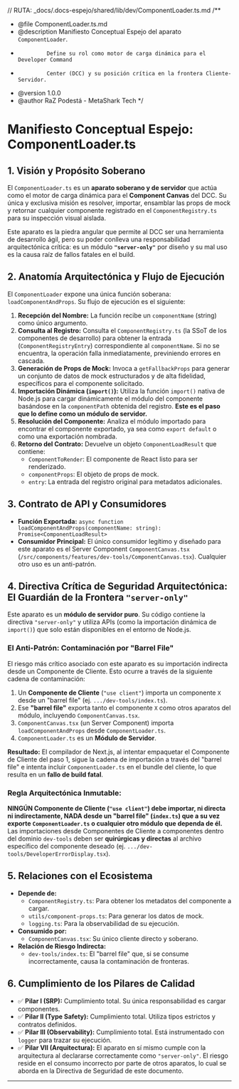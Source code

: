 // RUTA: \_docs/.docs-espejo/shared/lib/dev/ComponentLoader.ts.md
/\*\*

- @file ComponentLoader.ts.md
- @description Manifiesto Conceptual Espejo del aparato `ComponentLoader`.
-              Define su rol como motor de carga dinámica para el Developer Command
-              Center (DCC) y su posición crítica en la frontera Cliente-Servidor.
- @version 1.0.0
- @author RaZ Podestá - MetaShark Tech
  \*/

# Manifiesto Conceptual Espejo: ComponentLoader.ts

## 1. Visión y Propósito Soberano

El `ComponentLoader.ts` es un **aparato soberano y de servidor** que actúa como el motor de carga dinámica para el **Component Canvas** del DCC. Su única y exclusiva misión es resolver, importar, ensamblar las props de mock y retornar cualquier componente registrado en el `ComponentRegistry.ts` para su inspección visual aislada.

Este aparato es la piedra angular que permite al DCC ser una herramienta de desarrollo ágil, pero su poder conlleva una responsabilidad arquitectónica crítica: es un módulo **`"server-only"`** por diseño y su mal uso es la causa raíz de fallos fatales en el build.

## 2. Anatomía Arquitectónica y Flujo de Ejecución

El `ComponentLoader` expone una única función soberana: `loadComponentAndProps`. Su flujo de ejecución es el siguiente:

1.  **Recepción del Nombre:** La función recibe un `componentName` (string) como único argumento.
2.  **Consulta al Registro:** Consulta el `ComponentRegistry.ts` (la SSoT de los componentes de desarrollo) para obtener la entrada (`ComponentRegistryEntry`) correspondiente al `componentName`. Si no se encuentra, la operación falla inmediatamente, previniendo errores en cascada.
3.  **Generación de Props de Mock:** Invoca a `getFallbackProps` para generar un conjunto de datos de mock estructurados y de alta fidelidad, específicos para el componente solicitado.
4.  **Importación Dinámica (`import()`):** Utiliza la función `import()` nativa de Node.js para cargar dinámicamente el módulo del componente basándose en la `componentPath` obtenida del registro. **Este es el paso que lo define como un módulo de servidor.**
5.  **Resolución del Componente:** Analiza el módulo importado para encontrar el componente exportado, ya sea como `export default` o como una exportación nombrada.
6.  **Retorno del Contrato:** Devuelve un objeto `ComponentLoadResult` que contiene:
    - `ComponentToRender`: El componente de React listo para ser renderizado.
    - `componentProps`: El objeto de props de mock.
    - `entry`: La entrada del registro original para metadatos adicionales.

## 3. Contrato de API y Consumidores

- **Función Exportada:** `async function loadComponentAndProps(componentName: string): Promise<ComponentLoadResult>`
- **Consumidor Principal:** El único consumidor legítimo y diseñado para este aparato es el Server Component `ComponentCanvas.tsx` (`/src/components/features/dev-tools/ComponentCanvas.tsx`). Cualquier otro uso es un anti-patrón.

## 4. Directiva Crítica de Seguridad Arquitectónica: El Guardián de la Frontera `"server-only"`

Este aparato es un **módulo de servidor puro**. Su código contiene la directiva `"server-only"` y utiliza APIs (como la importación dinámica de `import()`) que solo están disponibles en el entorno de Node.js.

### El Anti-Patrón: Contaminación por "Barrel File"

El riesgo más crítico asociado con este aparato es su importación indirecta desde un Componente de Cliente. Esto ocurre a través de la siguiente cadena de contaminación:

1.  Un **Componente de Cliente** (`"use client"`) importa un componente `X` desde un "barrel file" (ej. `.../dev-tools/index.ts`).
2.  Ese **"barrel file"** exporta tanto el componente `X` como otros aparatos del módulo, incluyendo `ComponentCanvas.tsx`.
3.  `ComponentCanvas.tsx` (un Server Component) importa `loadComponentAndProps` desde `ComponentLoader.ts`.
4.  `ComponentLoader.ts` es un **Módulo de Servidor**.

**Resultado:** El compilador de Next.js, al intentar empaquetar el Componente de Cliente del paso 1, sigue la cadena de importación a través del "barrel file" e intenta incluir `ComponentLoader.ts` en el bundle del cliente, lo que resulta en un **fallo de build fatal**.

### **Regla Arquitectónica Inmutable:**

**NINGÚN Componente de Cliente (`"use client"`) debe importar, ni directa ni indirectamente, NADA desde un "barrel file" (`index.ts`) que a su vez exporte `ComponentLoader.ts` o cualquier otro módulo que dependa de él.** Las importaciones desde Componentes de Cliente a componentes dentro del dominio `dev-tools` deben ser **quirúrgicas y directas** al archivo específico del componente deseado (ej. `.../dev-tools/DeveloperErrorDisplay.tsx`).

## 5. Relaciones con el Ecosistema

- **Depende de:**
  - `ComponentRegistry.ts`: Para obtener los metadatos del componente a cargar.
  - `utils/component-props.ts`: Para generar los datos de mock.
  - `logging.ts`: Para la observabilidad de su ejecución.
- **Consumido por:**
  - `ComponentCanvas.tsx`: Su único cliente directo y soberano.
- **Relación de Riesgo Indirecta:**
  - `dev-tools/index.ts`: El "barrel file" que, si se consume incorrectamente, causa la contaminación de fronteras.

## 6. Cumplimiento de los Pilares de Calidad

- ✅ **Pilar I (SRP):** Cumplimiento total. Su única responsabilidad es cargar componentes.
- ✅ **Pilar II (Type Safety):** Cumplimiento total. Utiliza tipos estrictos y contratos definidos.
- ✅ **Pilar III (Observability):** Cumplimiento total. Está instrumentado con `logger` para trazar su ejecución.
- ✅ **Pilar VII (Arquitectura):** El aparato en sí mismo cumple con la arquitectura al declararse correctamente como `"server-only"`. El riesgo reside en el consumo incorrecto por parte de otros aparatos, lo cual se aborda en la Directiva de Seguridad de este documento.

---
